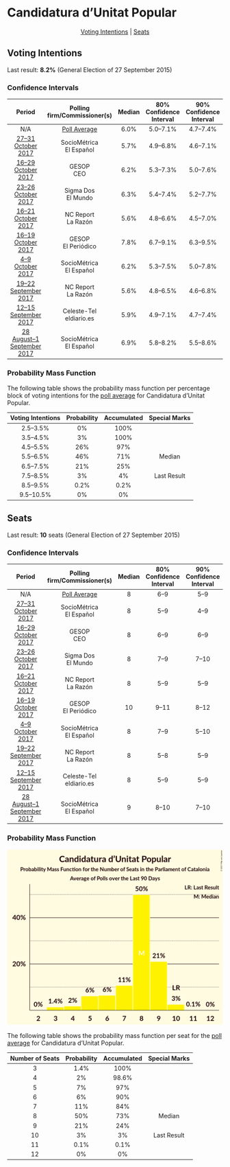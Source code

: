 # Candidatura d’Unitat Popular

<p align="center"><a href="#voting-intentions">Voting Intentions</a> | <a href="#seats">Seats</a></p>

## Voting Intentions

Last result: **8.2%** (General Election of 27 September 2015)

### Confidence Intervals

| Period     | Polling firm/Commissioner(s) | Median | 80% Confidence Interval | 90% Confidence Interval | 95% Confidence Interval | 99% Confidence Interval |
|:----------:|:----------------:|:-----------:|:-----------------------:|:-----------------------:|:-----------------------:|:-----------------------:|
| N/A | [Poll Average](average.html) | 6.0% | 5.0–7.1% | 4.7–7.4% | 4.5–7.7% | 4.1–8.3% |
| [27–31 October 2017](2017-10-31-SocioMétrica.html) | SocioMétrica <br> El Español | 5.7% | 4.9–6.8% | 4.6–7.1% | 4.4–7.3% | 4.1–7.9% |
| [16–29 October 2017](2017-10-29-GESOP.html) | GESOP <br> CEO | 6.2% | 5.3–7.3% | 5.0–7.6% | 4.8–7.8% | 4.5–8.4% |
| [23–26 October 2017](2017-10-26-SigmaDos.html) | Sigma Dos <br> El Mundo | 6.3% | 5.4–7.4% | 5.2–7.7% | 5.0–8.0% | 4.6–8.6% |
| [16–21 October 2017](2017-10-21-NCReport.html) | NC Report <br> La Razón | 5.6% | 4.8–6.6% | 4.5–7.0% | 4.3–7.2% | 4.0–7.7% |
| [16–19 October 2017](2017-10-19-GESOP.html) | GESOP <br> El Periódico | 7.8% | 6.7–9.1% | 6.3–9.5% | 6.1–9.8% | 5.6–10.5% |
| [4–9 October 2017](2017-10-09-SocioMétrica.html) | SocioMétrica <br> El Español | 6.2% | 5.3–7.5% | 5.0–7.8% | 4.8–8.2% | 4.3–8.8% |
| [19–22 September 2017](2017-09-22-NCReport.html) | NC Report <br> La Razón | 5.6% | 4.8–6.5% | 4.6–6.8% | 4.4–7.0% | 4.1–7.5% |
| [12–15 September 2017](2017-09-15-Celeste-Tel.html) | Celeste-Tel <br> eldiario.es | 5.9% | 4.9–7.1% | 4.7–7.4% | 4.5–7.7% | 4.0–8.4% |
| [28 August–1 September 2017](2017-09-01-SocioMétrica.html) | SocioMétrica <br> El Español | 6.9% | 5.8–8.2% | 5.5–8.6% | 5.2–9.0% | 4.7–9.7% |

### Probability Mass Function

The following table shows the probability mass function per percentage block of voting intentions for the [poll average](average.html) for Candidatura d’Unitat Popular.

| Voting Intentions | Probability | Accumulated | Special Marks |
|:-----------------:|:-----------:|:-----------:|:-------------:|
| 2.5–3.5% | 0% | 100% |  |
| 3.5–4.5% | 3% | 100% |  |
| 4.5–5.5% | 26% | 97% |  |
| 5.5–6.5% | 46% | 71% | Median |
| 6.5–7.5% | 21% | 25% |  |
| 7.5–8.5% | 3% | 4% | Last Result |
| 8.5–9.5% | 0.2% | 0.2% |  |
| 9.5–10.5% | 0% | 0% |  |


## Seats

Last result: **10** seats (General Election of 27 September 2015)

### Confidence Intervals

| Period     | Polling firm/Commissioner(s) | Median | 80% Confidence Interval | 90% Confidence Interval | 95% Confidence Interval | 99% Confidence Interval |
|:----------:|:----------------:|:------:|:-----------------------:|:-----------------------:|:-----------------------:|:-----------------------:|
| N/A | [Poll Average](average.html) | 8 | 6–9 | 5–9 | 4–10 | 3–10 |
| [27–31 October 2017](2017-10-31-SocioMétrica.html) | SocioMétrica <br> El Español | 8 | 5–9 | 4–9 | 4–9 | 3–10 |
| [16–29 October 2017](2017-10-29-GESOP.html) | GESOP <br> CEO | 8 | 6–9 | 6–9 | 5–10 | 4–10 |
| [23–26 October 2017](2017-10-26-SigmaDos.html) | Sigma Dos <br> El Mundo | 8 | 7–9 | 7–10 | 6–10 | 5–10 |
| [16–21 October 2017](2017-10-21-NCReport.html) | NC Report <br> La Razón | 8 | 5–9 | 5–9 | 4–9 | 3–10 |
| [16–19 October 2017](2017-10-19-GESOP.html) | GESOP <br> El Periódico | 10 | 9–11 | 8–12 | 8–13 | 8–15 |
| [4–9 October 2017](2017-10-09-SocioMétrica.html) | SocioMétrica <br> El Español | 8 | 7–9 | 5–10 | 5–10 | 4–11 |
| [19–22 September 2017](2017-09-22-NCReport.html) | NC Report <br> La Razón | 8 | 5–8 | 5–9 | 4–9 | 3–9 |
| [12–15 September 2017](2017-09-15-Celeste-Tel.html) | Celeste-Tel <br> eldiario.es | 8 | 5–9 | 5–9 | 4–9 | 3–10 |
| [28 August–1 September 2017](2017-09-01-SocioMétrica.html) | SocioMétrica <br> El Español | 9 | 8–10 | 7–10 | 6–11 | 5–12 |

### Probability Mass Function

![Graph with seats probability mass function not yet produced](average-seats-pmf-candidaturadunitatpopular.png "Seats Probability Mass Function")

The following table shows the probability mass function per seat for the [poll average](average.html) for Candidatura d’Unitat Popular.

| Number of Seats | Probability | Accumulated | Special Marks |
|:---------------:|:-----------:|:-----------:|:-------------:|
| 3 | 1.4% | 100% |  |
| 4 | 2% | 98.6% |  |
| 5 | 7% | 97% |  |
| 6 | 6% | 90% |  |
| 7 | 11% | 84% |  |
| 8 | 50% | 73% | Median |
| 9 | 21% | 24% |  |
| 10 | 3% | 3% | Last Result |
| 11 | 0.1% | 0.1% |  |
| 12 | 0% | 0% |  |


